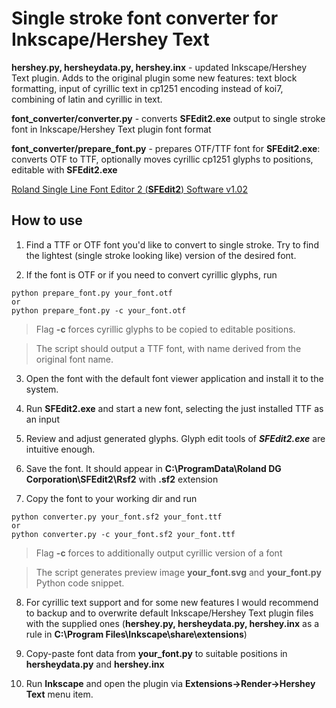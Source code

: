 Single stroke font converter for Inkscape/Hershey Text
======================================================

**hershey.py,
hersheydata.py,
hershey.inx** - updated Inkscape/Hershey Text plugin. Adds to the original plugin some new features: text block formatting, input of cyrillic text in cp1251 encoding instead of koi7, combining of latin and cyrillic in text.

**font_converter/converter.py** - converts **SFEdit2.exe** output to single stroke font in Inkscape/Hershey Text plugin font format

**font_converter/prepare_font.py** - prepares OTF/TTF font for **SFEdit2.exe**: converts OTF to TTF, optionally moves cyrillic cp1251 glyphs to positions, editable with **SFEdit2.exe**

[Roland Single Line Font Editor 2 (**SFEdit2**) Software v1.02](http://support.rolanddga.com/_layouts/rolanddga/productdetail.aspx?pm=egx-30a)

How to use
----------

1. Find a TTF or OTF font you'd like to convert to single stroke. Try to find the lightest (single stroke looking like) version of the desired font.

2. If the font is OTF or if you need to convert cyrillic glyphs, run
```
python prepare_font.py your_font.otf
or 
python prepare_font.py -c your_font.otf
```
> Flag **-c** forces cyrillic glyphs to be copied to editable positions.

> The script should output a TTF font, with name derived from the original font name.

3. Open the font with the default font viewer application and install it to the system.

4. Run **SFEdit2.exe** and start a new font, selecting the just installed TTF as an input

5. Review and adjust generated glyphs. Glyph edit tools of ***SFEdit2.exe*** are intuitive enough. 

6. Save the font. It should appear in **C:\ProgramData\Roland DG Corporation\SFEdit2\Rsf2** with **.sf2** extension

7. Copy the font to your working dir and run
```
python converter.py your_font.sf2 your_font.ttf
or 
python converter.py -c your_font.sf2 your_font.ttf
```
> Flag **-c** forces to additionally output cyrillic version of a font

> The script generates preview image **your_font.svg** and **your_font.py** Python code snippet.

8. For cyrillic text support and for some new features I would recommend to backup and to overwrite default Inkscape/Hershey Text plugin files with the supplied ones (**hershey.py, hersheydata.py, hershey.inx** as a rule in **C:\Program Files\Inkscape\share\extensions**)

9. Copy-paste font data from **your_font.py** to suitable positions in **hersheydata.py** and **hershey.inx**

10. Run **Inkscape** and open the plugin via **Extensions->Render->Hershey Text** menu item.




